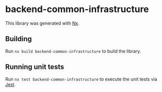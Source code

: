 # backend-common-infrastructure

This library was generated with [Nx](https://nx.dev).

## Building

Run `nx build backend-common-infrastructure` to build the library.

## Running unit tests

Run `nx test backend-common-infrastructure` to execute the unit tests via [Jest](https://jestjs.io).
